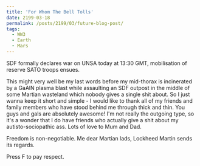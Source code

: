 ```yaml
---
title: 'For Whom The Bell Tolls'
date: 2199-03-18
permalink: /posts/2199/03/future-blog-post/
tags:
  - WW3
  - Earth
  - Mars
---
```


SDF formally declares war on UNSA today at 13:30 GMT, mobilisation of reserve SATO troops ensues.


This might very well be my last words before my mid-thorax is incinerated by a GaAlN plasma blast while assaulting an SDF outpost in the middle of some Martian wasteland which nobody gives a single shit about. So I just wanna keep it short and simple - I would like to thank all of my friends and family members who have stood behind me through thick and thin. You guys and gals are absolutely awesome! I'm not really the outgoing type, so it's a wonder that I do have friends who actually give a shit about my autisto-sociopathic ass. Lots of love to Mum and Dad. 


Freedom is non-negotiable. Me dear Martian lads, Lockheed Martin sends its regards. 

Press F to pay respect.